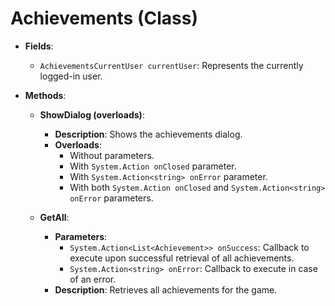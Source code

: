 # Achievements (Class)

- **Fields**:
  - `AchievementsCurrentUser currentUser`: Represents the currently logged-in user.

- **Methods**:
  - **ShowDialog (overloads)**:
    - **Description**: Shows the achievements dialog.
    - **Overloads**:
      - Without parameters.
      - With `System.Action onClosed` parameter.
      - With `System.Action<string> onError` parameter.
      - With both `System.Action onClosed` and `System.Action<string> onError` parameters.
  
  - **GetAll**:
    - **Parameters**:
      - `System.Action<List<Achievement>> onSuccess`: Callback to execute upon successful retrieval of all achievements.
      - `System.Action<string> onError`: Callback to execute in case of an error.
    - **Description**: Retrieves all achievements for the game.
